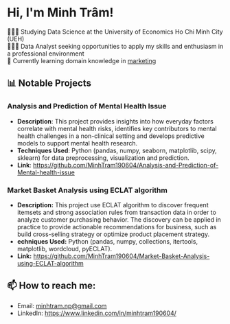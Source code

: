 # Hi, I'm Minh Trâm!

👩🏻‍🎓 Studying Data Science at the University of Economics Ho Chi Minh City (UEH)  
👩🏻‍💻 Data Analyst seeking opportunities to apply my skills and enthusiasm in a professional environment  
🌱 Currently learning domain knowledge in [marketing](https://plus.columbia.edu/content/marketing-analytics-i)  

## 📊 Notable Projects
### Analysis and Prediction of Mental Health Issue
- **Description**: This project provides insights into how everyday factors correlate with mental health risks, identifies key contributors to mental health challenges in a non-clinical setting and develops predictive models to support mental health research.
- **Techniques Used**: Python (pandas, numpy, seaborn, matplotlib, scipy, sklearn) for data preprocessing, visualization and prediction.
- **Link**: https://github.com/MinhTram190604/Analysis-and-Prediction-of-Mental-health-issue 
### Market Basket Analysis using ECLAT algorithm
- **Description:** This project use  ECLAT algorithm to discover frequent itemsets and strong association rules from transaction data in order to analyze customer purchasing behavior. The discovery  can be applied in practice to provide actionable recommendations for business, such as build cross-selling strategy or optimize product placement strategy.
- **echniques Used:** Python (pandas, numpy, collections, itertools, matplotlib, wordcloud, pyECLAT).
- **Link:** https://github.com/MinhTram190604/Market-Basket-Analysis-using-ECLAT-algorithm
## 📫 How to reach me: 
- Email: minhtram.np@gmail.com
- LinkedIn: https://www.linkedin.com/in/minhtram190604/ 
<!--
**MinhTram190604/MinhTram190604** is a ✨ _special_ ✨ repository because its `README.md` (this file) appears on your GitHub profile.

Here are some ideas to get you started:

- 🔭 I’m currently working on ...
- 🌱 I’m currently learning ...
- 👯 I’m looking to collaborate on ...
- 🤔 I’m looking for help with ...
- 💬 Ask me about ...
- 📫 How to reach me: ...
- 😄 Pronouns: ...
- ⚡ Fun fact: ...
-->
